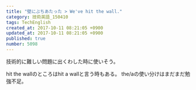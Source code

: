 ```yaml
---
title: "壁にぶちあたった > We've hit the wall."
category: 技術英語_150410
tags: TechEnglish
created_at: 2017-10-11 08:21:05 +0900
updated_at: 2017-10-11 08:21:05 +0900
published: true
number: 5098
---
```


技術的に難しい問題に出くわした時に使いそう。

hit the wallのところはhit a wallと言う時もある。
the/aの使い分けはまだまだ勉強不足。

